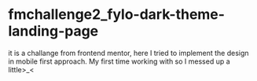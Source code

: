 # fmchallenge2_fylo-dark-theme-landing-page
it is a challange from frontend mentor, here I tried to implement the design in mobile first approach. My first time working with so I messed up a little>_<
